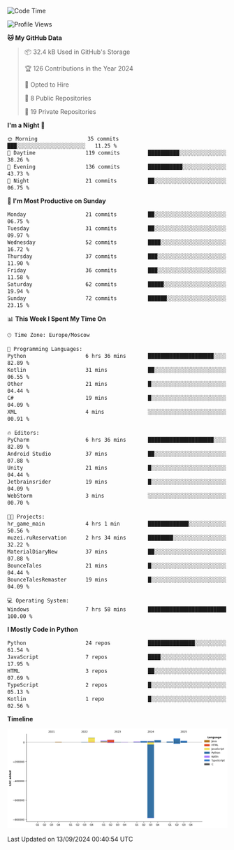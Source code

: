 <!--START_SECTION:waka-->
![Code Time](http://img.shields.io/badge/Code%20Time-514%20hrs%2035%20mins-blue)

![Profile Views](http://img.shields.io/badge/Profile%20Views-7-blue)

**🐱 My GitHub Data** 

> 📦 32.4 kB Used in GitHub's Storage 
 > 
> 🏆 126 Contributions in the Year 2024
 > 
> 💼 Opted to Hire
 > 
> 📜 8 Public Repositories 
 > 
> 🔑 19 Private Repositories 
 > 
**I'm a Night 🦉** 

```text
🌞 Morning                35 commits          ███░░░░░░░░░░░░░░░░░░░░░░   11.25 % 
🌆 Daytime                119 commits         ██████████░░░░░░░░░░░░░░░   38.26 % 
🌃 Evening                136 commits         ███████████░░░░░░░░░░░░░░   43.73 % 
🌙 Night                  21 commits          ██░░░░░░░░░░░░░░░░░░░░░░░   06.75 % 
```
📅 **I'm Most Productive on Sunday** 

```text
Monday                   21 commits          ██░░░░░░░░░░░░░░░░░░░░░░░   06.75 % 
Tuesday                  31 commits          ██░░░░░░░░░░░░░░░░░░░░░░░   09.97 % 
Wednesday                52 commits          ████░░░░░░░░░░░░░░░░░░░░░   16.72 % 
Thursday                 37 commits          ███░░░░░░░░░░░░░░░░░░░░░░   11.90 % 
Friday                   36 commits          ███░░░░░░░░░░░░░░░░░░░░░░   11.58 % 
Saturday                 62 commits          █████░░░░░░░░░░░░░░░░░░░░   19.94 % 
Sunday                   72 commits          ██████░░░░░░░░░░░░░░░░░░░   23.15 % 
```


📊 **This Week I Spent My Time On** 

```text
🕑︎ Time Zone: Europe/Moscow

💬 Programming Languages: 
Python                   6 hrs 36 mins       █████████████████████░░░░   82.89 % 
Kotlin                   31 mins             ██░░░░░░░░░░░░░░░░░░░░░░░   06.55 % 
Other                    21 mins             █░░░░░░░░░░░░░░░░░░░░░░░░   04.44 % 
C#                       19 mins             █░░░░░░░░░░░░░░░░░░░░░░░░   04.09 % 
XML                      4 mins              ░░░░░░░░░░░░░░░░░░░░░░░░░   00.91 % 

🔥 Editors: 
PyCharm                  6 hrs 36 mins       █████████████████████░░░░   82.89 % 
Android Studio           37 mins             ██░░░░░░░░░░░░░░░░░░░░░░░   07.88 % 
Unity                    21 mins             █░░░░░░░░░░░░░░░░░░░░░░░░   04.44 % 
Jetbrainsrider           19 mins             █░░░░░░░░░░░░░░░░░░░░░░░░   04.09 % 
WebStorm                 3 mins              ░░░░░░░░░░░░░░░░░░░░░░░░░   00.70 % 

🐱‍💻 Projects: 
hr_game_main             4 hrs 1 min         █████████████░░░░░░░░░░░░   50.56 % 
muzei.ruReservation      2 hrs 34 mins       ████████░░░░░░░░░░░░░░░░░   32.22 % 
MaterialDiaryNew         37 mins             ██░░░░░░░░░░░░░░░░░░░░░░░   07.88 % 
BounceTales              21 mins             █░░░░░░░░░░░░░░░░░░░░░░░░   04.44 % 
BounceTalesRemaster      19 mins             █░░░░░░░░░░░░░░░░░░░░░░░░   04.09 % 

💻 Operating System: 
Windows                  7 hrs 58 mins       █████████████████████████   100.00 % 
```

**I Mostly Code in Python** 

```text
Python                   24 repos            ███████████████░░░░░░░░░░   61.54 % 
JavaScript               7 repos             ████░░░░░░░░░░░░░░░░░░░░░   17.95 % 
HTML                     3 repos             ██░░░░░░░░░░░░░░░░░░░░░░░   07.69 % 
TypeScript               2 repos             █░░░░░░░░░░░░░░░░░░░░░░░░   05.13 % 
Kotlin                   1 repo              █░░░░░░░░░░░░░░░░░░░░░░░░   02.56 % 
```



**Timeline**

![Lines of Code chart](https://raw.githubusercontent.com/adlemx/adlemx/main/assets/bar_graph.png)


 Last Updated on 13/09/2024 00:40:54 UTC
<!--END_SECTION:waka-->
